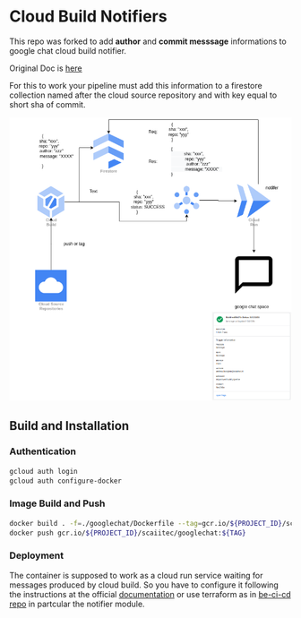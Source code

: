 # Cloud Build Notifiers

This repo was forked to add **author** and **commit messsage** informations to google chat cloud build notifier.

Original Doc is [here](./README_original.md)

For this to work your pipeline must add this information to a firestore collection named after the cloud source repository and with key equal to short sha of commit.

![schema](./images//cloud-build-notification.drawio.png)

## Build and Installation

### Authentication

```bash
gcloud auth login
gcloud auth configure-docker
```

### Image Build and Push

```bash
docker build . -f=./googlechat/Dockerfile --tag=gcr.io/${PROJECT_ID}/scaiitec/googlechat:${TAG}
docker push gcr.io/${PROJECT_ID}/scaiitec/googlechat:${TAG}
```

### Deployment 

The container is supposed to work as a cloud run service waiting for messages produced by cloud build.
So you have to configure it following the instructions at the official [documentation](https://cloud.google.com/build/docs/configuring-notifications/configure-googlechat) or use terraform as in [be-ci-cd repo](https://source.cloud.google.com/bigdata1-347206/be-ci-cd/+/main:) in partcular the notifier module.

